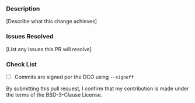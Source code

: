 ### Description
[Describe what this change achieves]
 
### Issues Resolved
[List any issues this PR will resolve]

### Check List
- [ ] Commits are signed per the DCO using `--signoff`

By submitting this pull request, I confirm that my contribution is made under the terms of the BSD-3-Clause License.
